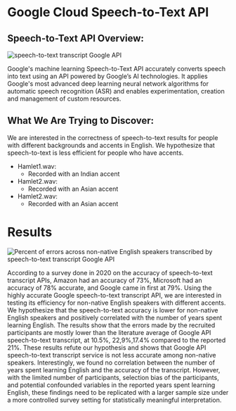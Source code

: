 # Google Cloud Speech-to-Text API

## Speech-to-Text API Overview:

![ speech-to-text transcript Google API ](https://i.imgur.com/RNFxm6V.png)

Google's machine learning Speech-to-Text API accurately converts speech into text using an API powered by Google’s AI technologies.
It applies Google's most advanced deep learning neural network algorithms for automatic speech recognition (ASR) and enables experimentation,
creation and management of custom resources.

## What We Are Trying to Discover:

We are interested in the correctness of speech-to-text results for people with different backgrounds and accents in English.
We hypothesize that speech-to-text is less efficient for people who have accents.

- Hamlet1.wav:
  - Recorded with an Indian accent
- Hamlet2.wav:
  - Recorded with an Asian accent
- Hamlet2.wav:
  - Recorded with an Asian accent

# Results

![Percent of errors across non-native English speakers transcribed by speech-to-text transcript Google API ](https://i.imgur.com/5qxIyra.png)

According to a survey done in 2020 on the accuracy of speech-to-text transcript APIs,
Amazon had an accuracy of 73%, Microsoft had an accuracy of 78% accurate, and Google came in first at 79%.
Using the highly accurate Google speech-to-text transcript API, we are interested in testing its efficiency for
non-native English speakers with different accents. We hypothesize that the speech-to-text accuracy is lower for
non-native English speakers and positively correlated with the number of years spent learning English. The results
show that the errors made by the recruited participants are mostly lower than the literature average of Google API
speech-to-text transcript, at 10.5%, 22,9%,17.4% compared to the reported 21%. These results refute our hypothesis
and shows that Google API speech-to-text transcript service is not less accurate among non-native speakers. Interestingly,
we found no correlation between the number of years spent learning English and the accuracy of the transcript. However, with
the limited number of participants, selection bias of the participants, and potential confounded variables in the reported years
spent learning English, these findings need to be replicated with a larger sample size under a more controlled survey setting for
statistically meaningful interpretation.

